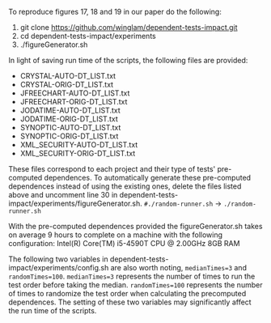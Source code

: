 To reproduce figures 17, 18 and 19 in our paper do the following:

1. git clone https://github.com/winglam/dependent-tests-impact.git
2. cd dependent-tests-impact/experiments
3. ./figureGenerator.sh

In light of saving run time of the scripts, the following files are
provided:
- CRYSTAL-AUTO-DT_LIST.txt
- CRYSTAL-ORIG-DT_LIST.txt
- JFREECHART-AUTO-DT_LIST.txt
- JFREECHART-ORIG-DT_LIST.txt
- JODATIME-AUTO-DT_LIST.txt
- JODATIME-ORIG-DT_LIST.txt
- SYNOPTIC-AUTO-DT_LIST.txt
- SYNOPTIC-ORIG-DT_LIST.txt
- XML_SECURITY-AUTO-DT_LIST.txt
- XML_SECURITY-ORIG-DT_LIST.txt

These files correspond to each project and their type of tests'
pre-computed dependences. To automatically generate these
pre-computed dependences instead of using the existing ones,
delete the files listed above and uncomment line 30 in
dependent-tests-impact/experiments/figureGenerator.sh.
`#./random-runner.sh` -> `./random-runner.sh`

With the pre-computed dependences provided the figureGenerator.sh
takes on average 9 hours to complete on a machine with the following
configuration:
Intel(R) Core(TM) i5-4590T CPU @ 2.00GHz 8GB RAM

The following two variables in dependent-tests-impact/experiments/config.sh
are also worth noting, `medianTimes=3` and `randomTimes=100`.
`medianTimes=3` represents the number of times to run the test order before
taking the median.
`randomTimes=100` represents the number of times to randomize the test
order when calculating the precomputed dependences.
The setting of these two variables may significantly affect the run time
of the scripts.